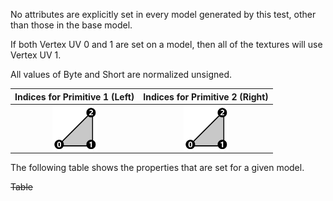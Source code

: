 No attributes are explicitly set in every model generated by this test, other than those in the base model.  

If both Vertex UV 0 and 1 are set on a model, then all of the textures will use Vertex UV 1.

All values of Byte and Short are normalized unsigned.

Indices for Primitive 1 (Left) | Indices for Primitive 2 (Right)
:---: | :---:
<img src="./Icon_Indices_Primitive1.png" height="72" width="72" align="middle"> | <img src="./Icon_Indices_Primitive2.png" height="72" width="72" align="middle">

The following table shows the properties that are set for a given model.  

~~Table~~ 
